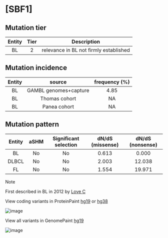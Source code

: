 # [SBF1]

## Mutation tier

|Entity|Tier|Description                           |
|:------:|:----:|--------------------------------------|
|BL    |2   |relevance in BL not firmly established|
## Mutation incidence

|Entity|source               |frequency (%)|
|:------:|:---------------------:|:-------------:|
|BL    |GAMBL genomes+capture|4.85         |
|BL    |Thomas cohort        |  NA         |
|BL    |Panea cohort         |  NA         |

## Mutation pattern

|Entity|aSHM|Significant selection|dN/dS (missense)|dN/dS (nonsense)|
|:------:|:----:|:---------------------:|:----------------:|:----------------:|
|BL    |No  |No                   |0.613           | 0.000          |
|DLBCL |No  |No                   |2.003           |12.038          |
|FL    |No  |No                   |1.554           |19.971          |


> [!NOTE]
> First described in BL in 2012 by [Love C](https://pubmed.ncbi.nlm.nih.gov/23143597)

View coding variants in ProteinPaint [hg19](https://www.bcgsc.ca/downloads/morinlab/GAMBL/test/genes/SBF1_protein.html)  or [hg38](https://www.bcgsc.ca/downloads/morinlab/GAMBL/test/genes/SBF1_protein_hg38.html)

![image](../../images/proteinpaint/SBF1_NM_002972.svg)

View all variants in GenomePaint [hg19](https://www.bcgsc.ca/downloads/morinlab/GAMBL/test/genes/SBF1.html)

![image](../../images/proteinpaint/SBF1.svg)
